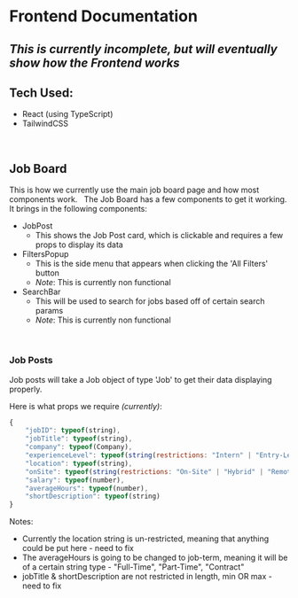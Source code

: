 # Frontend Documentation

_This is currently incomplete, but will eventually show how the Frontend works_
---
## Tech Used:
- React (using TypeScript)
- TailwindCSS

&nbsp;
&nbsp;
&nbsp;

## Job Board
This is how we currently use the main job board page and how most components work.
&nbsp;
The Job Board has a few components to get it working.
It brings in the following components:
+ JobPost
    + This shows the Job Post card, which is clickable and requires a few props to display its data
+ FiltersPopup
    + This is the side menu that appears when clicking the 'All Filters' button
    + _Note_: This is currently non functional
+ SearchBar
    + This will be used to search for jobs based off of certain search params
    + _Note_: This is currently non functional

&nbsp;
&nbsp;
&nbsp;

### Job Posts
Job posts will take a Job object of type 'Job' to get their data displaying properly.

Here is what props we require _(currently)_:
```javascript
{
    "jobID": typeof(string),
    "jobTitle": typeof(string),
    "company": typeof(Company),
    "experienceLevel": typeof(string(restrictions: "Intern" | "Entry-Level" | "Mid-Level" | "Senior" | "Manager")),
    "location": typeof(string),
    "onSite": typeof(string(restrictions: "On-Site" | "Hybrid" | "Remote")),
    "salary": typeof(number),
    "averageHours": typeof(number),
    "shortDescription": typeof(string)
}
```
Notes:
+ Currently the location string is un-restricted, meaning that anything could be put here - need to fix
+ The averageHours is going to be changed to job-term, meaning it will be of a certain string type - "Full-Time", "Part-Time", "Contract"
+ jobTitle & shortDescription are not restricted in length, min OR max - need to fix